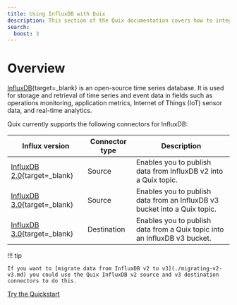 ```yaml
---
title: Using InfluxDB with Quix
description: This section of the Quix documentation covers how to integrate the time series database InfluxDB with Quix.
search:
  boost: 3
---
```


# Overview

[InfluxDB](https://www.influxdata.com/products/influxdb-overview/){target=_blank} is an open-source time series database. It is used for storage and retrieval of time series and event data in fields such as operations monitoring, application metrics, Internet of Things (IoT) sensor data, and real-time analytics.    

Quix currently supports the following connectors for InfluxDB:

| Influx version | Connector type | Description |
|----|----|----|
| [InfluxDB 2.0](https://github.com/quixio/quix-samples/tree/main/python/sources/InfluxDB-2.0){target=_blank} | Source | Enables you to publish data from InfluxDB v2 into a Quix topic. |
| [InfluxDB 3.0](https://github.com/quixio/quix-samples/tree/main/python/sources/InfluxDB){target=_blank} | Source | Enables you to publish data from an InfluxDB v3 bucket into a Quix topic. |
| [InfluxDB 3.0](https://github.com/quixio/quix-samples/tree/main/python/destinations/InfluxDB){target=_blank} | Destination | Enables you to publish data from a Quix topic into an InfluxDB v3 bucket. |

!!! tip

    If you want to [migrate data from InfluxDB v2 to v3](./migrating-v2-v3.md) you could use the Quix InfluxDB v2 source and v3 destination connectors to do this.

<div>
<a class="md-button md-button--primary" href="../influxdb/quickstart.html" style="margin-right:.5rem;">Try the Quickstart</a>
<br/>
</div>
